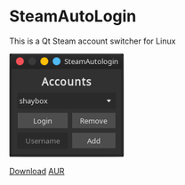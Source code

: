 # SteamAutoLogin

This is a Qt Steam account switcher for Linux

![](screenshot.png)

[Download](https://github.com/ShayBox/SteamAutoLogin/releases/latest)
[AUR](https://aur.archlinux.org/packages/steamautologin-bin)
